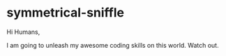 # symmetrical-sniffle


Hi Humans,

I am going to unleash my awesome coding skills on this world.
Watch out.

